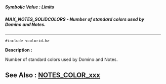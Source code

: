 ##### Symbolic Value : Limits
##### MAX_NOTES_SOLIDCOLORS - Number of standard colors used by Domino and Notes.
---
```
#include <colorid.h>
```
**Description :**

Number of standard colors used by Domino and Notes.

**See Also :**
[NOTES_COLOR_xxx](/reference/Symb/NOTES_COLOR_xxx)
---
